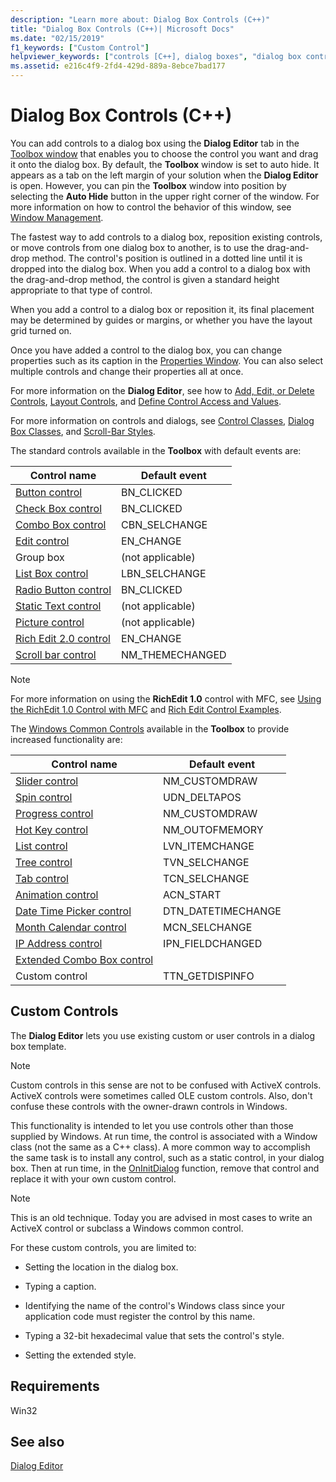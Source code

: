 ```yaml
---
description: "Learn more about: Dialog Box Controls (C++)"
title: "Dialog Box Controls (C++)| Microsoft Docs"
ms.date: "02/15/2019"
f1_keywords: ["Custom Control"]
helpviewer_keywords: ["controls [C++], dialog boxes", "dialog box controls [C++], about dialog box controls", "dialog box controls", "controls [C++], templates", "custom controls [C++], dialog boxes", "custom controls [C++]", "dialog box controls [C++], custom (user) controls", "Dialog Editor [C++], custom controls"]
ms.assetid: e216c4f9-2fd4-429d-889a-8ebce7bad177
---
```

# Dialog Box Controls (C++)

You can add controls to a dialog box using the **Dialog Editor** tab in the [Toolbox window](/visualstudio/ide/reference/toolbox) that enables you to choose the control you want and drag it onto the dialog box. By default, the **Toolbox** window is set to auto hide. It appears as a tab on the left margin of your solution when the **Dialog Editor** is open. However, you can pin the **Toolbox** window into position by selecting the **Auto Hide** button in the upper right corner of the window. For more information on how to control the behavior of this window, see [Window Management](/visualstudio/ide/customizing-window-layouts-in-visual-studio).

The fastest way to add controls to a dialog box, reposition existing controls, or move controls from one dialog box to another, is to use the drag-and-drop method. The control's position is outlined in a dotted line until it is dropped into the dialog box. When you add a control to a dialog box with the drag-and-drop method, the control is given a standard height appropriate to that type of control.

When you add a control to a dialog box or reposition it, its final placement may be determined by guides or margins, or whether you have the layout grid turned on.

Once you have added a control to the dialog box, you can change properties such as its caption in the [Properties Window](/visualstudio/ide/reference/properties-window). You can also select multiple controls and change their properties all at once.

For more information on the **Dialog Editor**, see how to [Add, Edit, or Delete Controls](adding-editing-or-deleting-controls.md), [Layout Controls](../windows/arrangement-of-controls-on-dialog-boxes.md), and [Define Control Access and Values](../windows/defining-mnemonics-access-keys.md).

For more information on controls and dialogs, see [Control Classes](../mfc/control-classes.md), [Dialog Box Classes](../mfc/dialog-box-classes.md), and [Scroll-Bar Styles](../mfc/reference/styles-used-by-mfc.md#scroll-bar-styles).

The standard controls available in the **Toolbox** with default events are:

|Control name|Default event|
|---|---|
|[Button control](../mfc/reference/cbutton-class.md)|BN_CLICKED|
|[Check Box control](../mfc/reference/styles-used-by-mfc.md#button-styles)|BN_CLICKED|
|[Combo Box control](../mfc/reference/ccombobox-class.md)|CBN_SELCHANGE|
|[Edit control](../mfc/reference/cedit-class.md)|EN_CHANGE|
|Group box|(not applicable)|
|[List Box control](../mfc/reference/clistbox-class.md)|LBN_SELCHANGE|
|[Radio Button control](../mfc/reference/styles-used-by-mfc.md#button-styles)|BN_CLICKED|
|[Static Text control](../mfc/reference/cstatic-class.md)|(not applicable)|
|[Picture control](../mfc/reference/cpictureholder-class.md)|(not applicable)|
|[Rich Edit 2.0 control](../mfc/using-cricheditctrl.md)|EN_CHANGE|
|[Scroll bar control](../mfc/reference/cscrollbar-class.md)|NM_THEMECHANGED|

> [!NOTE]
> For more information on using the **RichEdit 1.0** control with MFC, see [Using the RichEdit 1.0 Control with MFC](./adding-editing-or-deleting-controls.md) and [Rich Edit Control Examples](../mfc/rich-edit-control-examples.md).

The [Windows Common Controls](../mfc/controls-mfc.md) available in the **Toolbox** to provide increased functionality are:

|Control name|Default event|
|---|---|
|[Slider control](../mfc/slider-control-styles.md)|NM_CUSTOMDRAW|
|[Spin control](../mfc/using-cspinbuttonctrl.md)|UDN_DELTAPOS|
|[Progress control](../mfc/styles-for-the-progress-control.md)|NM_CUSTOMDRAW|
|[Hot Key control](../mfc/using-a-hot-key-control.md)|NM_OUTOFMEMORY|
|[List control](../mfc/list-control-and-list-view.md)|LVN_ITEMCHANGE|
|[Tree control](../mfc/tree-control-styles.md)|TVN_SELCHANGE|
|[Tab control](../mfc/tab-controls-and-property-sheets.md)|TCN_SELCHANGE|
|[Animation control](../mfc/using-an-animation-control.md)|ACN_START|
|[Date Time Picker control](../mfc/creating-the-date-and-time-picker-control.md)|DTN_DATETIMECHANGE|
|[Month Calendar control](../mfc/month-calendar-control-examples.md)|MCN_SELCHANGE|
|[IP Address control](../mfc/reference/cipaddressctrl-class.md)|IPN_FIELDCHANGED|
|[Extended Combo Box control](../mfc/creating-an-extended-combo-box-control.md)||
|Custom control|TTN_GETDISPINFO|

## Custom Controls

The **Dialog Editor** lets you use existing custom or user controls in a dialog box template.

> [!NOTE]
> Custom controls in this sense are not to be confused with ActiveX controls. ActiveX controls were sometimes called OLE custom controls. Also, don't confuse these controls with the owner-drawn controls in Windows.

This functionality is intended to let you use controls other than those supplied by Windows. At run time, the control is associated with a Window class (not the same as a C++ class). A more common way to accomplish the same task is to install any control, such as a static control, in your dialog box. Then at run time, in the [OnInitDialog](../mfc/reference/cdialog-class.md#oninitdialog) function, remove that control and replace it with your own custom control.

> [!NOTE]
> This is an old technique. Today you are advised in most cases to write an ActiveX control or subclass a Windows common control.

For these custom controls, you are limited to:

- Setting the location in the dialog box.

- Typing a caption.

- Identifying the name of the control's Windows class since your application code must register the control by this name.

- Typing a 32-bit hexadecimal value that sets the control's style.

- Setting the extended style.

## Requirements

Win32

## See also

[Dialog Editor](../windows/dialog-editor.md)

<!--
[Adding Event Handlers for Dialog Box Controls](./adding-editing-or-deleting-controls.md)<br/>
[Dialog Box Controls and Variable Types](../ide/adding-a-member-variable-visual-cpp.md#dialog-box-controls-and-variable-types)<br/>
[Controls](../mfc/controls-mfc.md)<br/>-->
